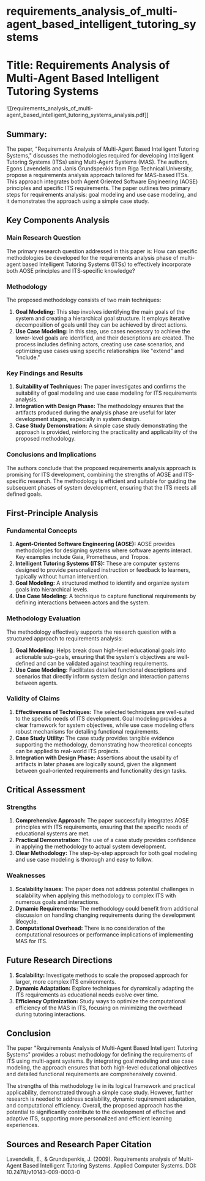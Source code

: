 # requirements_analysis_of_multi-agent_based_intelligent_tutoring_systems

# Title: Requirements Analysis of Multi-Agent Based Intelligent Tutoring Systems
![[requirements_analysis_of_multi-agent_based_intelligent_tutoring_systems_analysis.pdf]]

## Summary:
The paper, "Requirements Analysis of Multi-Agent Based Intelligent Tutoring Systems," discusses the methodologies required for developing Intelligent Tutoring Systems (ITSs) using Multi-Agent Systems (MAS). The authors, Egons Lavendelis and Janis Grundspenkis from Riga Technical University, propose a requirements analysis approach tailored for MAS-based ITSs. This approach integrates both Agent Oriented Software Engineering (AOSE) principles and specific ITS requirements. The paper outlines two primary steps for requirements analysis: goal modeling and use case modeling, and it demonstrates the approach using a simple case study.

## Key Components Analysis

### Main Research Question

The primary research question addressed in this paper is: How can specific methodologies be developed for the requirements analysis phase of multi-agent based Intelligent Tutoring Systems (ITSs) to effectively incorporate both AOSE principles and ITS-specific knowledge?

### Methodology

The proposed methodology consists of two main techniques:
1. **Goal Modeling:** This step involves identifying the main goals of the system and creating a hierarchical goal structure. It employs iterative decomposition of goals until they can be achieved by direct actions.
2. **Use Case Modeling:** In this step, use cases necessary to achieve the lower-level goals are identified, and their descriptions are created. The process includes defining actors, creating use case scenarios, and optimizing use cases using specific relationships like "extend" and "include."

### Key Findings and Results

1. **Suitability of Techniques:** The paper investigates and confirms the suitability of goal modeling and use case modeling for ITS requirements analysis.
2. **Integration with Design Phase:** The methodology ensures that the artifacts produced during the analysis phase are useful for later development stages, especially in system design.
3. **Case Study Demonstration:** A simple case study demonstrating the approach is provided, reinforcing the practicality and applicability of the proposed methodology.

### Conclusions and Implications

The authors conclude that the proposed requirements analysis approach is promising for ITS development, combining the strengths of AOSE and ITS-specific research. The methodology is efficient and suitable for guiding the subsequent phases of system development, ensuring that the ITS meets all defined goals.

## First-Principle Analysis

### Fundamental Concepts

1. **Agent-Oriented Software Engineering (AOSE):** AOSE provides methodologies for designing systems where software agents interact. Key examples include Gaia, Prometheus, and Tropos.
2. **Intelligent Tutoring Systems (ITS):** These are computer systems designed to provide personalized instruction or feedback to learners, typically without human intervention.
3. **Goal Modeling:** A structured method to identify and organize system goals into hierarchical levels.
4. **Use Case Modeling:** A technique to capture functional requirements by defining interactions between actors and the system.

### Methodology Evaluation

The methodology effectively supports the research question with a structured approach to requirements analysis:
1. **Goal Modeling:** Helps break down high-level educational goals into actionable sub-goals, ensuring that the system's objectives are well-defined and can be validated against teaching requirements.
2. **Use Case Modeling:** Facilitates detailed functional descriptions and scenarios that directly inform system design and interaction patterns between agents.

### Validity of Claims

1. **Effectiveness of Techniques:** The selected techniques are well-suited to the specific needs of ITS development. Goal modeling provides a clear framework for system objectives, while use case modeling offers robust mechanisms for detailing functional requirements.
2. **Case Study Utility:** The case study provides tangible evidence supporting the methodology, demonstrating how theoretical concepts can be applied to real-world ITS projects.
3. **Integration with Design Phase:** Assertions about the usability of artifacts in later phases are logically sound, given the alignment between goal-oriented requirements and functionality design tasks.

## Critical Assessment

### Strengths

1. **Comprehensive Approach:** The paper successfully integrates AOSE principles with ITS requirements, ensuring that the specific needs of educational systems are met.
2. **Practical Demonstration:** The use of a case study provides confidence in applying the methodology to actual system development.
3. **Clear Methodology:** The step-by-step approach for both goal modeling and use case modeling is thorough and easy to follow.

### Weaknesses

1. **Scalability Issues:** The paper does not address potential challenges in scalability when applying this methodology to complex ITS with numerous goals and interactions.
2. **Dynamic Requirements:** The methodology could benefit from additional discussion on handling changing requirements during the development lifecycle.
3. **Computational Overhead:** There is no consideration of the computational resources or performance implications of implementing MAS for ITS.

## Future Research Directions

1. **Scalability:** Investigate methods to scale the proposed approach for larger, more complex ITS environments.
2. **Dynamic Adaptation:** Explore techniques for dynamically adapting the ITS requirements as educational needs evolve over time.
3. **Efficiency Optimization:** Study ways to optimize the computational efficiency of the MAS in ITS, focusing on minimizing the overhead during tutoring interactions.

## Conclusion

The paper "Requirements Analysis of Multi-Agent Based Intelligent Tutoring Systems" provides a robust methodology for defining the requirements of ITS using multi-agent systems. By integrating goal modeling and use case modeling, the approach ensures that both high-level educational objectives and detailed functional requirements are comprehensively covered.

The strengths of this methodology lie in its logical framework and practical applicability, demonstrated through a simple case study. However, further research is needed to address scalability, dynamic requirement adaptation, and computational efficiency. Overall, the proposed approach has the potential to significantly contribute to the development of effective and adaptive ITS, supporting more personalized and efficient learning experiences.

## Sources and Research Paper Citation
Lavendelis, E., & Grundspenkis, J. (2009). Requirements analysis of Multi-Agent Based Intelligent Tutoring Systems. Applied Computer Systems. DOI: 10.2478/v10143-009-0003-0